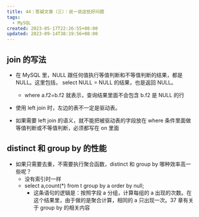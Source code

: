```yaml
---
title: 44｜答疑文章（三）：说一说这些好问题
tags:
  - MySQL
created: 2023-05-17T22:26:55+08:00
updated: 2023-09-14T38:19:56+08:00
---
```


## join 的写法

- 在 MySQL 里，NULL 跟任何值执行等值判断和不等值判断的结果，都是 NULL。这里包括， select NULL = NULL 的结果，也是返回 NULL。
    - where a.f2=b.f2 就表示，查询结果里面不会包含 b.f2 是 NULL 的行

- 使用 left join 时，左边的表不一定是驱动表。
- 如果需要 left join 的语义，就不能把被驱动表的字段放在 where 条件里面做等值判断或不等值判断，必须都写在 on 里面

## distinct 和 group by 的性能

- 如果只需要去重，不需要执行聚合函数，distinct 和 group by 哪种效率高一些呢？
    - 没有索引时一样
    - select a,count(\*) from t group by a order by null;
        - 这条语句的逻辑是：按照字段 a 分组，计算每组的 a 出现的次数。在这个结果里，由于做的是聚合计算，相同的 a 只出现一次。37 章有关于 group by 的相关内容
